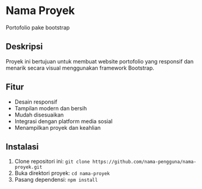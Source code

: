 # Nama Proyek

Portofolio pake bootstrap

## Deskripsi

Proyek ini bertujuan untuk membuat website portofolio yang responsif dan menarik secara visual menggunakan framework Bootstrap.

## Fitur

- Desain responsif
- Tampilan modern dan bersih
- Mudah disesuaikan
- Integrasi dengan platform media sosial
- Menampilkan proyek dan keahlian

## Instalasi

1. Clone repositori ini: `git clone https://github.com/nama-pengguna/nama-proyek.git`
2. Buka direktori proyek: `cd nama-proyek`
3. Pasang dependensi: `npm install`


